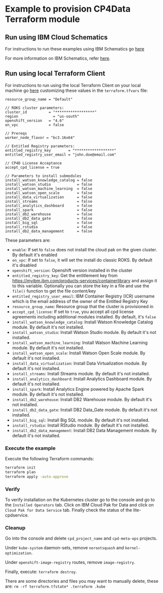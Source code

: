 # Example to provision CP4Data Terraform module

## Run using IBM Cloud Schematics

For instructions to run these examples using IBM Schematics go [here](../Using_Schematics.md)

For more information on IBM Schematics, refer [here](https://cloud.ibm.com/docs/schematics?topic=schematics-get-started-terraform).

## Run using local Terraform Client

For instructions to run using the local Terraform Client on your local machine go [here](../Using_Terraform.md)
customizing these values in the `terraform.tfvars` file:

```hcl
resource_group_name = "Default"

// ROKS cluster parameters:
cluster_id          = "******************"
region                = "us-south"
openshift_version   = "4.6"
on_vpc              = false

// Prereqs
worker_node_flavor = "bc3.16x64"

// Entitled Registry parameters:
entitled_registry_key        = "******************"
entitled_registry_user_email = "john.doe@email.com"

// CP4D License Acceptance
accept_cpd_license = true

// Parameters to install submodules
install_watson_knowledge_catalog = false
install_watson_studio            = false
install_watson_machine_learning  = false
install_watson_open_scale        = false
install_data_virtualization      = false
install_streams                  = false
install_analytics_dashboard      = false
install_spark                    = false
install_db2_warehouse            = false
install_db2_data_gate            = false
install_big_sql                  = false
install_rstudio                  = false
install_db2_data_management      = false
```

These parameters are:

- `enable`: If set to `false` does not install the cloud pak on the given cluster. By default it's enabled
- `on_vpc`: If set to `false`, it will set the install do classic ROKS. By default it's disabled
- `openshift_version`: Openshift version installed in the cluster
- `entitled_registry_key`: Get the entitlement key from https://myibm.ibm.com/products-services/containerlibrary and assign it to this variable. Optionally you can store the key in a file and use the `file()` function to get the file content/key
- `entitled_registry_user_email`: IBM Container Registry (ICR) username which is the email address of the owner of the Entitled Registry Key
- `resource_group_name`: Resource group that the cluster is provisioned in
- `accept_cpd_license`: If set to `true`, you accept all cpd license agreements including additional modules installed. By default, it's `false`
- `install_watson_knowledge_catalog`:  Install Watson Knowledge Catalog module. By default it's not installed.
- `install_watson_studio`: Install Watson Studio module. By default it's not installed.
- `install_watson_machine_learning`: Install Watson Machine Learning module. By default it's not installed.
- `install_watson_open_scale`: Install Watson Open Scale module. By default it's not installed. 
- `install_data_virtualization`: Install Data Virtualization module. By default it's not installed.
- `install_streams`: Install Streams module. By default it's not installed.
- `install_analytics_dashboard`: Install Analytics Dashboard module. By default it's not installed.
- `install_spark`: Install Analytics Engine powered by Apache Spark module. By default it's not installed.
- `install_db2_warehouse`: Install DB2 Warehouse module. By default it's not installed.
- `install_db2_data_gate`: Install DB2 Data_Gate module. By default it's not installed.
- `install_big_sql`: Install Big SQL module. By default it's not installed.
- `install_rstudio`: Install RStudio module. By default it's not installed.
- `install_db2_data_management`: Install DB2 Data Management module. By default it's not installed.                                

### Execute the example

Execute the following Terraform commands:

```bash
terraform init
terraform plan
terraform apply -auto-approve
```

### Verify

To verify installation on the Kubernetes cluster go to the console and go to the `Installed Operators` tab. Click on IBM Cloud Pak for Data and click on `Cloud Pak for Data Service` tab. Finally check the status of the lite-cpdservice.

### Cleanup

Go into the console and delete `cpd_project_name` and `cpd-meta-ops` projects.

Under `kube-system` daemon-sets, remove `norootsquash` and `kernel-optimization`.

Under `openshift-image-registry` routes, remove `image-registry`.

Finally, execute: `terraform destroy`.

There are some directories and files you may want to manually delete, these are: `rm -rf terraform.tfstate* .terraform .kube`
